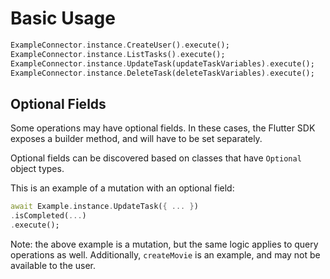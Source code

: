 # Basic Usage

```dart
ExampleConnector.instance.CreateUser().execute();
ExampleConnector.instance.ListTasks().execute();
ExampleConnector.instance.UpdateTask(updateTaskVariables).execute();
ExampleConnector.instance.DeleteTask(deleteTaskVariables).execute();

```

## Optional Fields

Some operations may have optional fields. In these cases, the Flutter SDK exposes a builder method, and will have to be set separately.

Optional fields can be discovered based on classes that have `Optional` object types.

This is an example of a mutation with an optional field:

```dart
await Example.instance.UpdateTask({ ... })
.isCompleted(...)
.execute();
```

Note: the above example is a mutation, but the same logic applies to query operations as well. Additionally, `createMovie` is an example, and may not be available to the user.

